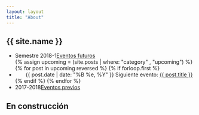 ```yaml
---
layout: layout
title: "About"
---
```


<!-- You can edit this whole page, remove it, or use it as basis for any non-post pages you have. -->
<section class="content">

# {{ site.name }}

<ul class="listing">
<li>
<span>Semestre 2018-1</span><a href="{{ site.url }}/upcoming.html">Eventos futuros</a>
</li>
  {% assign upcoming = (site.posts | where: "category" , "upcoming") %}
  {% for post in upcoming reversed %}
    {% if forloop.first %}
    <li style="text-indent: 2em;">
    <span>{{ post.date | date: "%B %e, %Y" }}</span> Siguiente evento: <a href="{{ site.url }}{{ post.url }}">{{ post.title }}</a>
    </li>
    {% endif %}
  {% endfor %}
<li>
<span>2017-2018</span><a href="{{ site.url }}/previous.html">Eventos previos</a>
</li>
</ul>

## En construcción
</section>
